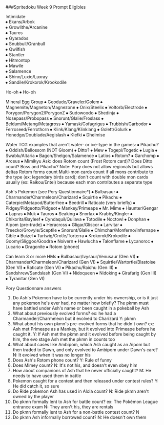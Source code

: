###Spritedoku Week 9 Prompt Eligibles

Intimidate
<br>⦁	Ekans/Arbok
<br>⦁	Growlithe/Arcanine
<br>⦁	Tauros
<br>⦁	Gyarados
<br>⦁	Snubbull/Granbull
<br>⦁	Qwilfish
<br>⦁	Stantler
<br>⦁	Hitmontop
<br>⦁	Mawile
<br>⦁	Salamence
<br>⦁	Shinx/Luxio/Luxray
<br>⦁	Sandile/Krokorok/Krookodile

Ho-oh
⦁	Ho-oh

Mineral Egg Group
⦁	Geodude/Graveler/Golem
⦁	Magnemite/Magneton/Magnezone
⦁	Onix/Steelix
⦁	Voltorb/Electrode
⦁	Porygon/Porygon2/PorygonZ
⦁	Sudowoodo
⦁	Shedinja
⦁	Nosepass/Probopass
⦁	Snorunt/Glalie/Froslass
⦁	Beldum/Metang/Metagross
⦁	Yamask/Cofagrigus
⦁	Trubbish/Garbodor
⦁	Ferroseed/Ferrothorn
⦁	Klink/Klang/Klinklang
⦁	Golett/Golurk
⦁	Honedge/Doublade/Aegislash
⦁	Klefki
⦁	Dhelmise

Water TCG
examples that aren't water- or ice-type in the games:
⦁	Pikachu?
⦁	Oddish/Bellossom (NOT Gloom)
⦁	Ditto?
⦁	Mew
⦁	Togepi/Togetic
⦁	Lugia
⦁	Swablu/Altaria
⦁	Bagon/Shelgon/Salamence
⦁	Latios
⦁	Rotom?
⦁	Garchomp
⦁	Arceus
⦁	Mimikyu
Ask: does Rotom count (Frost Rotom card)? Does Ditto count? Boss and Pikachu?
Note: Pory does not allow regionals but allows deltas
Rotom forms count
Multi-mon cards count if all mons contribute to the type (ex: legendary birds card); don't count with double mon cards usually (ex: Raikou/Entei) because each mon contributes a separate type


Ash's Pokemon 
(see Pory Questionnaire*)
⦁	Bulbasaur 
⦁	Charmander/Charmeleon/Charizard 
⦁	Squirtle 
⦁	Pikachu 
⦁	Caterpie/Metapod/Butterfree 
⦁	Beedrill
⦁	Raticate (very briefly)
⦁	Pidgey/Pidgeotto/Pidgeot
⦁	Mankey/Primeape
⦁	Mr. Mime 
⦁	Haunter/Gengar
⦁	Lapras 
⦁	Muk 
⦁	Tauros 
⦁	Seaking
⦁	Snorlax 
⦁	Krabby/Kingler 
⦁	Chikorita/Bayleef 
⦁	Cyndaquil/Quilava 
⦁	Totodile 
⦁	Noctowl 
⦁	Donphan 
⦁	Aipom (pre-trade) 
⦁	Heracross
⦁	Gligar/Gliscor 
⦁	Larvitar 
⦁	Treecko/Grovyle/Sceptile 
⦁	Snorunt/Glalie 
⦁	Chimchar/Monferno/Infernape 
⦁	Gible 
⦁	Buizel 
⦁	Turtwig/Grotle/Torterra 
⦁	Krokorok/Krokodile
⦁	Goomy/Sliggoo/Goodra 
⦁	Noivern 
⦁	Hawlucha 
⦁	Talonflame 
⦁	Lycanoroc 
⦁	Lucario 
⦁	Dragonite 
⦁	Rotom (phone)

Can learn 3 or more HMs
⦁	Bulbasaur/Ivysaur/Venusaur (Gen VI)
⦁	Charmander/Charmeleon/Charizard (Gen VI)
⦁	Squirtle/Wartortle/Blastoise (Gen VI)
⦁	Raticate (Gen VI)
⦁	Pikachu/Raichu (Gen III)
⦁	Sandshrew/Sandslash (Gen VI)
⦁	Nidoqueen
⦁	Nidoking
⦁	Girafarig (Gen III)
⦁	Tyranitar (Gen VI)

Pory Questionnare answers
1. Do Ash's Pokemon have to be currently under his ownership, or is it just any pokemon he's ever had, no matter how briefly? 
The pkmn must have battled under Ash's name or been caught in a pokeball by Ash
2. What about previously evolved forms? ex: he had a Charmander/Charmeleon but it evolved to Charizard 
Y: pkmn 
3. What about his own pkmn's pre-evolved forms that he didn't own? ex: Ash met Primeape as a Mankey, but it evolved into Primeape before he caught it.
Y: If Ash met the pkmn and it evolved before being caught by him, the evo stage Ash met the pkmn in counts too
4. What about cases like Ambipom, which Ash caught as an Aipom but then traded to Dawn, and only evolved to Ambipom under Dawn's care? 
N: It evolved when it was no longer his
5. Does Ash's Rotom phone count? 
Y: Rule of funny
6. Does Mimey count? 
N: It's not his, and doesn't even obey him
7. How about companions of Ash that he never officially caught? 
M: He needs to have used them in battle
8. Pokemon caught for a contest and then released under contest rules? 
Y: He did catch it, so sure
9. Do Ride pokemon Ash has used in Alola count? 
N: Ride pkmn aren't owned by the player
10. Do pkmn formally lent to Ash for battle count? ex: The Pokémon League entrance exam 
N: They aren't his, they are rentals
11. Do pkmn formally lent to Ash for a non-battle contest count? N
12. Do pkmn Ash informally borrowed count? N: He doesn't own them
